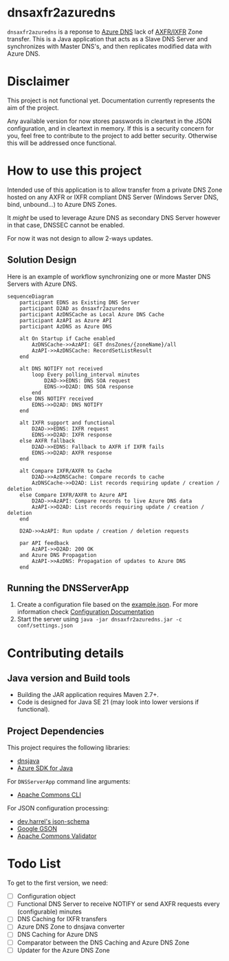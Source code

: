 # dnsaxfr2azuredns
`dnsaxfr2azuredns` is a reponse to [Azure DNS](https://learn.microsoft.com/en-us/azure/dns/dns-overview) lack of [AXFR/IXFR](https://learn.microsoft.com/en-us/azure/dns/dns-faq#does-azure-dns-support-zone-transfers--axfr-ixfr--) Zone transfer. This is a Java application that acts as a Slave DNS Server and synchronizes with Master DNS's, and then replicates modified data with Azure DNS.

# Disclaimer

This project is not functional yet. Documentation currently represents the aim of the project.

Any available version for now stores passwords in cleartext in the JSON configuration, and in cleartext in memory. If this is a security concern for you, feel free to contribute to the project to add better security. Otherwise this will be addressed once functional.

# How to use this project

Intended use of this application is to allow transfer from a private DNS Zone hosted on any AXFR or IXFR compliant DNS Server (Windows Server DNS, bind, unbound...) to Azure DNS Zones.

It *might* be used to leverage Azure DNS as secondary DNS Server however in that case, DNSSEC cannot be enabled.

For now it was not design to allow 2-ways updates.

## Solution Design

Here is an example of workflow synchronizing one or more Master DNS Servers with Azure DNS.

```mermaid
sequenceDiagram
    participant EDNS as Existing DNS Server
    participant D2AD as dnsaxfr2azuredns
    participant AzDNSCache as Local Azure DNS Cache
    participant AzAPI as Azure API
    participant AzDNS as Azure DNS
    
    alt On Startup if Cache enabled
        AzDNSCache->>AzAPI: GET dnsZones/{zoneName}/all
        AzAPI->>AzDNSCache: RecordSetListResult
    end

    alt DNS NOTIFY not received
        loop Every polling_interval minutes
            D2AD->>EDNS: DNS SOA request
            EDNS->>D2AD: DNS SOA response
        end
    else DNS NOTIFY received
        EDNS->>D2AD: DNS NOTIFY
    end

    alt IXFR support and functional
        D2AD->>EDNS: IXFR request
        EDNS->>D2AD: IXFR response
    else AXFR fallback
        D2AD->>EDNS: Fallback to AXFR if IXFR fails
        EDNS->>D2AD: AXFR response
    end

    alt Compare IXFR/AXFR to Cache
        D2AD->>AzDNSCache: Compare records to cache
        AzDNSCache->>D2AD: List records requiring update / creation / deletion
    else Compare IXFR/AXFR to Azure API
        D2AD->>AzAPI: Compare records to live Azure DNS data
        AzAPI->>D2AD: List records requiring update / creation / deletion
    end

    D2AD->>AzAPI: Run update / creation / deletion requests

    par API feedback
        AzAPI->>D2AD: 200 OK
    and Azure DNS Propagation
        AzAPI->>AzDNS: Propagation of updates to Azure DNS
    end
```

## Running the DNSServerApp

1. Create a configuration file based on the [example.json](conf/example.json). For more information check [Configuration Documentation](conf/README.md)
2. Start the server using `java -jar dnsaxfr2azuredns.jar -c conf/settings.json`

# Contributing details

## Java version and Build tools

* Building the JAR application requires Maven 2.7+.
* Code is designed for Java SE 21 (may look into lower versions if functional).

## Project Dependencies

This project requires the following libraries:
* [dnsjava](https://github.com/dnsjava/dnsjava)
* [Azure SDK for Java](https://github.com/Azure/azure-sdk-for-java)

For `DNSServerApp` command line arguments:
* [Apache Commons CLI](https://commons.apache.org/proper/commons-cli/)

For JSON configuration processing:
* [dev.harrel's json-schema](https://github.com/harrel56/json-schema)
* [Google GSON](https://github.com/google/gson)
* [Apache Commons Validator](https://commons.apache.org/proper/commons-validator/)

# Todo List

To get to the first version, we need:
* [ ] Configuration object
* [ ] Functional DNS Server to receive NOTIFY or send AXFR requests every (configurable) minutes
* [ ] DNS Caching for IXFR transfers
* [ ] Azure DNS Zone to dnsjava converter
* [ ] DNS Caching for Azure DNS
* [ ] Comparator between the DNS Caching and Azure DNS Zone
* [ ] Updater for the Azure DNS Zone